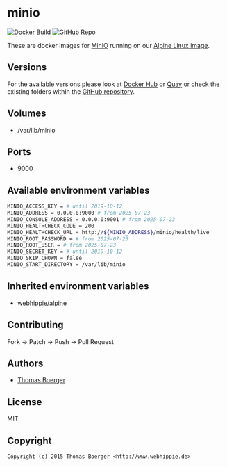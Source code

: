 # minio

[![Docker Build](https://github.com/dockhippie/minio/actions/workflows/docker.yml/badge.svg)](https://github.com/dockhippie/minio/actions/workflows/docker.yml) [![GitHub Repo](https://img.shields.io/badge/github-repo-yellowgreen)](https://github.com/dockhippie/minio)

These are docker images for [MinIO][upstream] running on our
[Alpine Linux image][parent].

## Versions

For the available versions please look at [Docker Hub][dockerhub] or
[Quay][quayio] or check the existing folders within the
[GitHub repository][github].

## Volumes

*  /var/lib/minio

## Ports

*  9000

## Available environment variables

```bash
MINIO_ACCESS_KEY = # until 2019-10-12
MINIO_ADDRESS = 0.0.0.0:9000 # from 2025-07-23
MINIO_CONSOLE_ADDRESS = 0.0.0.0:9001 # from 2025-07-23
MINIO_HEALTHCHECK_CODE = 200
MINIO_HEALTHCHECK_URL = http://${MINIO_ADDRESS}/minio/health/live
MINIO_ROOT_PASSWORD = # from 2025-07-23
MINIO_ROOT_USER = # from 2025-07-23
MINIO_SECRET_KEY = # until 2019-10-12
MINIO_SKIP_CHOWN = false
MINIO_START_DIRECTORY = /var/lib/minio
```

## Inherited environment variables

*  [webhippie/alpine](https://github.com/dockhippie/alpine#available-environment-variables)

## Contributing

Fork -> Patch -> Push -> Pull Request

## Authors

*  [Thomas Boerger](https://github.com/tboerger)

## License

MIT

## Copyright

```
Copyright (c) 2015 Thomas Boerger <http://www.webhippie.de>
```

[upstream]: https://github.com/minio/minio
[parent]: https://github.com/dockhippie/alpine
[dockerhub]: https://hub.docker.com/r/webhippie/minio/tags
[quayio]: https://quay.io/repository/webhippie/minio?tab=tags
[github]: https://github.com/dockhippie/minio
